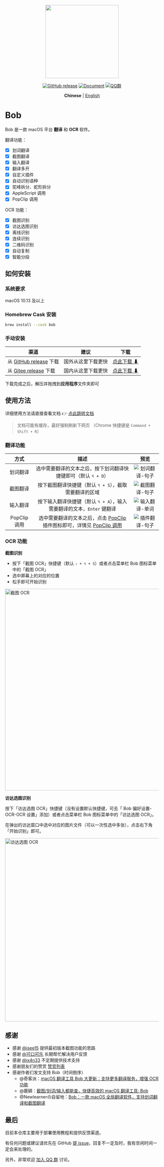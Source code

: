 <p align="center">
  <img src="https://cdn.jsdelivr.net/gh/ripperhe/oss@master/2019/1222/bob-logo.png" width=240 />
</p>
<p align="center">
	<a href="https://github.com/ripperhe/Bob/releases/latest"><img src="https://img.shields.io/github/v/release/ripperhe/Bob?logo=github" alt="GitHub release" /></a>
	<a href="https://ripperhe.gitee.io/bob/"><img src="https://img.shields.io/badge/docsify-%E8%AF%A6%E7%BB%86%E4%BD%BF%E7%94%A8%E6%96%87%E6%A1%A3-brightgreen" alt="Document" /></a>
  <a href="https://ripperhe.gitee.io/bob/#/general/contact"><img src="https://img.shields.io/badge/QQ%20%E7%BE%A4-459542798-red" alt="QQ群" /></a>
</p>
<p align="center">
  <strong>Chinese</strong> | <a href="https://github.com/ripperhe/Bob/blob/master/README.en.md">English</a>
</p>

# Bob

Bob 是一款 macOS 平台 **翻译** 和 **OCR** 软件。

翻译功能：

- [x] 划词翻译
- [x] 截图翻译
- [x] 输入翻译
- [x] 翻译多开
- [x] 自定义插件
- [x] 自动识别语种
- [x] 驼峰拆分、蛇形拆分
- [x] AppleScript 调用
- [x] PopClip 调用

OCR 功能：

- [x] 截图识别
- [x] 访达选图识别
- [x] 离线识别
- [x] 连续识别
- [x] 二维码识别
- [x] 自动复制
- [x] 智能分段

## 如何安装

### 系统要求

macOS 10.13 及以上

### Homebrew Cask 安装

```bash
brew install --cask bob
```

### 手动安装

| 渠道 | 建议 | 下载 |
| --- | --- | --- |
| 从 [GitHub release](https://github.com/ripperhe/Bob/releases) 下载 | 国外从这里下载更快 | [点此下载 ⬇](https://github.com/ripperhe/Bob/releases/latest/download/Bob.zip) |
| 从 [Gitee release](https://gitee.com/ripperhe/Bob/releases) 下载 | 国内从这里下载更快 | [点此下载 ⬇](https://gitee.com/ripperhe/Bob/attach_files/1054285/download/Bob.zip) |

下载完成之后，解压并拖拽到**应用程序**文件夹即可

## 使用方法

详细使用方法请直接查看文档 👉 [点此跳转文档](https://ripperhe.gitee.io/bob/)

> 文档可能有缓存，最好强制刷新下网页 （Chrome 快捷键是 `Command + Shift + R`）

### 翻译功能

| 方式 | 描述 | 预览 |
| :---: | :---: | :---: |
| 划词翻译 | 选中需要翻译的文本之后，按下划词翻译快捷键即可（默认 `⌥ + D`） | ![划词翻译-句子](https://cdn.jsdelivr.net/gh/ripperhe/oss@master/2022/0508/translate_selection.gif) |
| 截图翻译 | 按下截图翻译快捷键（默认 `⌥ + S`），截取需要翻译的区域 | ![截图翻译-句子](https://cdn.jsdelivr.net/gh/ripperhe/oss@master/2022/0508/translate_snip.gif) |
| 输入翻译| 按下输入翻译快捷键（默认 `⌥ + A`），输入需要翻译的文本，`Enter` 键翻译 | ![输入翻译-单词](https://cdn.jsdelivr.net/gh/ripperhe/oss@master/2022/0508/translate_input.gif) |
| PopClip 调用 | 选中需要翻译的文本之后，点击 [PopClip](https://pilotmoon.com/popclip/) 插件图标即可，详情见 [PopClip 调用](/general/integration/popclip) | ![插件翻译-句子](https://cdn.jsdelivr.net/gh/ripperhe/oss@master/2022/0508/translate_popclip.gif) |

### OCR 功能

**截图识别**

* 按下「截图 OCR」快捷键（默认 `⇧ + ⌥ + S`）或者点击菜单栏 Bob 图标菜单中的「截图 OCR」
* 选中屏幕上的对应的位置
* 松手即可开始识别

<img src="https://cdn.jsdelivr.net/gh/ripperhe/oss@master/2022/0507/snip_ocr.gif" alt="截图 OCR" width=660 />

**访达选图识别**

按下「访达选图 OCR」快捷键（没有设置默认快捷键，可去「 Bob 偏好设置-OCR-OCR 设置」添加）或者点击菜单栏 Bob 图标菜单中的「访达选图 OCR」。

在弹出的访达窗口中选中对应的图片文件（可以一次性选中多张），点击右下角「开始识别」即可。

<img src="https://cdn.jsdelivr.net/gh/ripperhe/oss@master/2022/0507/file_ocr.jpg" alt="访达选图 OCR" width=600 />

## 感谢

* 感谢 [@isee15](https://github.com/isee15/Capture-Screen-For-Multi-Screens-On-Mac) 提供最初版本截图功能的思路
* 感谢 [@可口可乐](https://github.com/wwk7225) 长期帮忙解决用户反馈
* 感谢 [@ix4n33](https://github.com/IsaacXen) 不定期提供技术支持
* 感谢朋友们的赞赏 [赞赏列表](https://ripperhe.gitee.io/bob/#/general/reward)
* 感谢作者们发文支持 Bob（时间倒序）
    * @奇客派：[macOS 翻译工具 Bob 大更新：支持更多翻译服务，增强 OCR 功能](https://sspai.com/post/62721)
    * @鹿額：[截图/划词/输入都能查，快捷高效的 macOS 翻译工具: Bob](https://sspai.com/post/58249)
    * @Newlearnerの自留地：[Bob：一款 macOS 全局翻译软件，支持划词翻译和截图翻译](https://t.me/NewlearnerChannel/3329)

## 最后

目前本仓库主要用于部署使用教程和提供反馈渠道。

有任何问题或建议请优先在 GitHub [提 issue](https://github.com/ripperhe/Bob/issues)，回复不一定及时，我有空闲时间一定会来处理的。

另外，非常欢迎 [加入 QQ 群](https://ripperhe.gitee.io/bob/#/general/contact) 讨论。